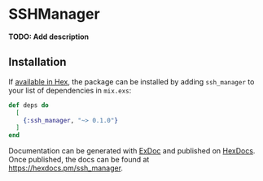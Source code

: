 # SSHManager

**TODO: Add description**

## Installation

If [available in Hex](https://hex.pm/docs/publish), the package can be installed
by adding `ssh_manager` to your list of dependencies in `mix.exs`:

```elixir
def deps do
  [
    {:ssh_manager, "~> 0.1.0"}
  ]
end
```

Documentation can be generated with [ExDoc](https://github.com/elixir-lang/ex_doc)
and published on [HexDocs](https://hexdocs.pm). Once published, the docs can
be found at <https://hexdocs.pm/ssh_manager>.

